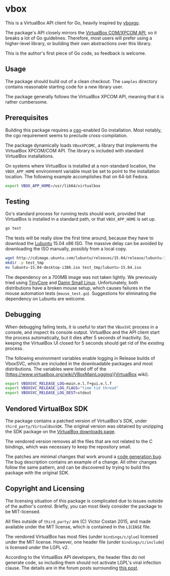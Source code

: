 # vbox

This is a VirtualBox API client for Go, heavily inspired by
[vboxgo](https://github.com/th4t/vboxgo/).

The package's API closely mirrors the
[VirtualBox COM/XPCOM API](https://www.virtualbox.org/sdkref/), so it breaks a
lot of Go guidelines. Therefore, most users will prefer using a higher-level
library, or building their own abstractions over this library.

This is the author's first piece of Go code, so feedback is welcome.


## Usage

The package should build out of a clean checkout. The `samples` directory
contains reasonable starting code for a new library user.

The package generally follows the VirtualBox XPCOM API, meaning that it is
rather cumbersome.


## Prerequisites

Building this package requires a [cgo](https://golang.org/cmd/cgo)-enabled Go
installation. Most notably, the cgo requirement seems to preclude
cross-compilation.

The package dynamically loads `VBoxXPCOMC`, a library that implements the
VirtualBox XPCOM/COM API. The library is included with standard VirtualBox
installations.

On systems where VirtualBox is installed at a non-standard location, the
`VBOX_APP_HOME` environment variable must be set to point to the installation
location. The following example accomplishes that on 64-bit Fedora.

```bash
export VBOX_APP_HOME=/usr/lib64/virtualbox
```


## Testing

Go's standard process for running tests should work, provided that VirtualBox
is installed in a standard path, or that `VBOX_APP_HOME` is set up.

```bash
go test
```

The tests will be really slow the first time around, because they have to
download the [Lubuntu](http://lubuntu.net/) 15.04 x86 ISO. The massive delay
can be avoided by downloading the ISO manually, possibly from a local copy.

```bash
wget http://cdimage.ubuntu.com/lubuntu/releases/15.04/release/lubuntu-15.04-desktop-i386.iso
mkdir -p test_tmp
mv lubuntu-15.04-desktop-i386.iso test_tmp/lubuntu-15.04.iso
```

The dependency on a 700MB image was not taken lightly. We previously tried
using [TinyCore](http://en.wikipedia.org/wiki/Tiny_Core_Linux) and
[Damn Small Linux](http://www.damnsmalllinux.org/). Unfortunately, both
distributions have a broken mouse setup, which causes failures in the mouse
automation tests (`mouse_test.go`). Suggestions for eliminating the dependency
on Lubuntu are welcome.


## Debugging

When debugging failing tests, it is useful to start the `VBoxSVC` process in a
console, and inspect its console output. VirtualBox and the API client start
the process automatically, but it dies after 5 seconds of inactivity. So,
keeping the VirtualBox UI closed for 5 seconds should get rid of the existing
process.

The following environment variables enable logging in Release builds of
VboxSVC, which are included in the downloadable packages and most
distributions. The variables were listed off of the
[https://www.virtualbox.org/wiki/VBoxMainLogging](VirtualBox wiki).

```bash
export VBOXSVC_RELEASE_LOG=main.e.l.f+gui.e.l.f
export VBOXSVC_RELEASE_LOG_FLAGS="time tid thread"
export VBOXSVC_RELEASE_LOG_DEST=stdout
```


## Vendored VirtualBox SDK

The package contains a patched version of VirtualBox's SDK, under
`third_party/VirtualBoxSDK`. The original version was obtained by unzipping the
SDK package on the
[VirtualBox downloads page](https://www.virtualbox.org/wiki/Downloads).

The vendored version removes all the files that are not related to the C
bindings, which was necessary to keep the repository small.

The patches are minimal changes that work around a
[code generation bug](https://www.virtualbox.org/ticket/14149). The bug
description contains an example of a change. All other changes follow the same
pattern, and can be discovered by trying to build this package with the
original SDK.


## Copyright and Licensing

The licensing situation of this package is complicated due to issues outside of
the author's control. Briefly, you can most likely consider the package to be
MIT-licensed.

All files outside of `third_party/` are (C) Victor Costan 2015, and made
available under the MIT license, which is contained in the `LICENSE` file.

The vendored VirtualBox has most files (under `bindings/c/glue`) licensed under
the MIT license. However, one header file (under `bindings/c/include`) is
licensed under the LGPL v2.

According to the VirtualBox API developers, the header files do not generate
code, so including them should not activate LGPL's viral infection clause.
The details are in the forum posts surrounding
[this post](https://forums.virtualbox.org/viewtopic.php?f=34&t=65063#p323121).
